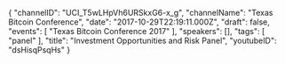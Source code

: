 {
    "channelID": "UCI_T5wLHpVh6URSkxG6-x_g",
    "channelName": "Texas Bitcoin Conference",
    "date": "2017-10-29T22:19:11.000Z",
    "draft": false,
    "events": [
        "Texas Bitcoin Conference 2017"
    ],
    "speakers": [],
    "tags": [
        "panel"
    ],
    "title": "Investment Opportunities and Risk Panel",
    "youtubeID": "dsHisqPsqHs"
}
